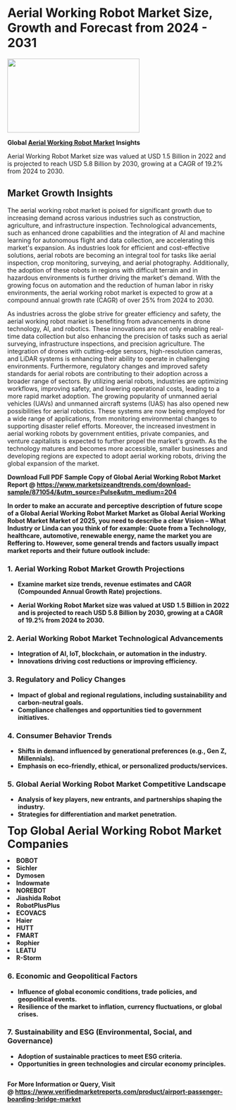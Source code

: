 <H1>Aerial Working Robot Market Size, Growth and Forecast from 2024 - 2031</H1><img class="aligncenter size-medium wp-image-584254" src="https://thirdeyenews.in/wp-content/uploads/2024/09/Global-Market-Research-300x168.jpeg" alt="" width="300" height="168" /><p><strong>Global&nbsp;<a href="https://www.marketsizeandtrends.com/download-sample/871054/&amp;utm_source=Pulse&amp;utm_medium=204">Aerial Working Robot Market</a> Insights</strong></p><p>Aerial Working Robot Market size was valued at USD 1.5 Billion in 2022 and is projected to reach USD 5.8 Billion by 2030, growing at a CAGR of 19.2% from 2024 to 2030.</p><p><h2>Market Growth Insights</h2> <p>The aerial working robot market is poised for significant growth due to increasing demand across various industries such as construction, agriculture, and infrastructure inspection. Technological advancements, such as enhanced drone capabilities and the integration of AI and machine learning for autonomous flight and data collection, are accelerating this market's expansion. As industries look for efficient and cost-effective solutions, aerial robots are becoming an integral tool for tasks like aerial inspection, crop monitoring, surveying, and aerial photography. Additionally, the adoption of these robots in regions with difficult terrain and in hazardous environments is further driving the market's demand. With the growing focus on automation and the reduction of human labor in risky environments, the aerial working robot market is expected to grow at a compound annual growth rate (CAGR) of over 25% from 2024 to 2030.</p> <p><strong></strong></p> <p>As industries across the globe strive for greater efficiency and safety, the aerial working robot market is benefiting from advancements in drone technology, AI, and robotics. These innovations are not only enabling real-time data collection but also enhancing the precision of tasks such as aerial surveying, infrastructure inspections, and precision agriculture. The integration of drones with cutting-edge sensors, high-resolution cameras, and LiDAR systems is enhancing their ability to operate in challenging environments. Furthermore, regulatory changes and improved safety standards for aerial robots are contributing to their adoption across a broader range of sectors. By utilizing aerial robots, industries are optimizing workflows, improving safety, and lowering operational costs, leading to a more rapid market adoption. The growing popularity of unmanned aerial vehicles (UAVs) and unmanned aircraft systems (UAS) has also opened new possibilities for aerial robotics. These systems are now being employed for a wide range of applications, from monitoring environmental changes to supporting disaster relief efforts. Moreover, the increased investment in aerial working robots by government entities, private companies, and venture capitalists is expected to further propel the market's growth. As the technology matures and becomes more accessible, smaller businesses and developing regions are expected to adopt aerial working robots, driving the global expansion of the market. <p><strong></p><p><span class=""><strong>Download Full PDF Sample Copy of Global Aerial Working Robot Market Report</strong> @ <a href="https://www.marketsizeandtrends.com/download-sample/871054/&amp;utm_source=Pulse&amp;utm_medium=204" target="_blank">https://www.marketsizeandtrends.com/download-sample/871054/&amp;utm_source=Pulse&amp;utm_medium=204</a></span></p><p>In order to make an accurate and perceptive description of future scope of a Global&nbsp;Aerial Working Robot Market Market as Global&nbsp;Aerial Working Robot Market Market of 2025, you need to describe a clear Vision &ndash; What Industry or Linda can you think of for example: Quote from a Technology, healthcare, automotive, renewable energy, name the market you are Reffering to. However, some general trends and factors usually impact market reports and their future outlook include:</p><h3>1.&nbsp;<strong>Aerial Working Robot Market Growth Projections</strong></h3><ul><li>Examine market size trends, revenue estimates and CAGR (Compounded Annual Growth Rate) projections.</li><li><p>Aerial Working Robot Market size was valued at USD 1.5 Billion in 2022 and is projected to reach USD 5.8 Billion by 2030, growing at a CAGR of 19.2% from 2024 to 2030.</p></li></ul><h3>2.&nbsp;<strong>Aerial Working Robot Market Technological Advancements</strong></h3><ul><li>Integration of AI, IoT, blockchain, or automation in the industry.</li><li>Innovations driving cost reductions or improving efficiency.</li></ul><h3>3.&nbsp;<strong>Regulatory and Policy Changes</strong></h3><ul><li>Impact of global and regional regulations, including sustainability and carbon-neutral goals.</li><li>Compliance challenges and opportunities tied to government initiatives.</li></ul><h3>4.&nbsp;<strong>Consumer Behavior Trends</strong></h3><ul><li>Shifts in demand influenced by generational preferences (e.g., Gen Z, Millennials).</li><li>Emphasis on eco-friendly, ethical, or personalized products/services.</li></ul><h3>5.&nbsp;<strong>Global Aerial Working Robot Market Competitive Landscape</strong></h3><ul><li>Analysis of key players, new entrants, and partnerships shaping the industry.</li><li>Strategies for differentiation and market penetration.</li></ul><p data-pm-slice="1 1 []"><span style="color: inherit; font-family: inherit; font-size: 25px;">Top Global Aerial Working Robot Market Companies</span></p><div class="" data-test-id=""><p><li>BOBOT</li><li> Sichler</li><li> Dymosen</li><li> Indowmate</li><li> NOREBOT</li><li> Jiashida Robot</li><li> RobotPlusPlus</li><li> ECOVACS</li><li> Haier</li><li> HUTT</li><li> FMART</li><li> Rophier</li><li> LEATU</li><li> R-Storm</li></p></div><h3>6.&nbsp;<strong>Economic and Geopolitical Factors</strong></h3><ul><li>Influence of global economic conditions, trade policies, and geopolitical events.</li><li>Resilience of the market to inflation, currency fluctuations, or global crises.</li></ul><h3>7.&nbsp;<strong>Sustainability and ESG (Environmental, Social, and Governance)</strong></h3><ul><li>Adoption of sustainable practices to meet ESG criteria.</li><li>Opportunities in green technologies and circular economy principles.</li></ul><h2><strong style="font-size: 14px;">For More Information or Query, Visit @&nbsp;</strong><a style="background-color: #ffffff; font-size: 14px;" href="https://www.marketsizeandtrends.com/report/aerial-working-robot-market/" target="_blank">https://www.verifiedmarketreports.com/product/airport-passenger-boarding-bridge-market</a></h2>
